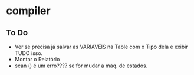 # compiler

## To Do

* Ver se precisa já salvar as VARIAVEIS na Table com o Tipo dela e exibir TUDO isso.
* Montar o Relatório
* scan () é um erro???? se for mudar a maq. de estados.
